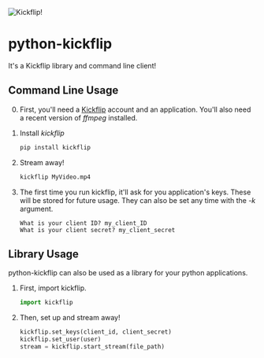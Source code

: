 ![Kickflip!](http://24.media.tumblr.com/tumblr_m92dqeIJe11r28y0mo1_500.gif)
# python-kickflip

It's a Kickflip library and command line client!

## Command Line Usage

0. First, you'll need a [Kickflip](http://kickflip.io) account and an application. You'll also need a recent version of _ffmpeg_ installed.

0. Install *kickflip*

    ```python
    pip install kickflip
    ```

0. Stream away!

    ```python
    kickflip MyVideo.mp4
    ```

0. The first time you run kickflip, it'll ask for you application's keys. These will be stored for future usage. They can also be set any time with the *-k* argument.

    ```
    What is your client ID? my_client_ID
    What is your client secret? my_client_secret
    ```

## Library Usage

python-kickflip can also be used as a library for your python applications.

1. First, import kickflip.

    ```python
    import kickflip
    ```
2. Then, set up and stream away!

    ```python
    kickflip.set_keys(client_id, client_secret)
    kickflip.set_user(user)
    stream = kickflip.start_stream(file_path)
    ```
